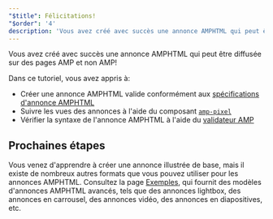 ```yaml
---
"$title": Félicitations!
"$order": '4'
description: 'Vous avez créé avec succès une annonce AMPHTML qui peut être diffusée sur des pages AMP et non AMP! Dans ce tutoriel, vous avez appris à: Créer une annonce AMPHTML valide selon ...'
---
```


Vous avez créé avec succès une annonce AMPHTML qui peut être diffusée sur des pages AMP et non AMP!

Dans ce tutoriel, vous avez appris à:

- Créer une annonce AMPHTML valide conformément aux [spécifications d'annonce AMPHTML](../../../../documentation/guides-and-tutorials/learn/a4a_spec.md)
- Suivre les vues des annonces à l'aide du composant [`amp-pixel`](../../../../documentation/components/reference/amp-pixel.md)
- Vérifier la syntaxe de l'annonce AMPHTML à l'aide du [validateur AMP](https://validator.ampproject.org/#htmlFormat=AMP4ADS)

## Prochaines étapes

Vous venez d'apprendre à créer une annonce illustrée de base, mais il existe de nombreux autres formats que vous pouvez utiliser pour les annonces AMPHTML. Consultez la page [Exemples](../../../../documentation/examples/index.html), qui fournit des modèles d'annonces AMPHTML avancés, tels que des annonces lightbox, des annonces en carrousel, des annonces vidéo, des annonces en diapositives, etc.
